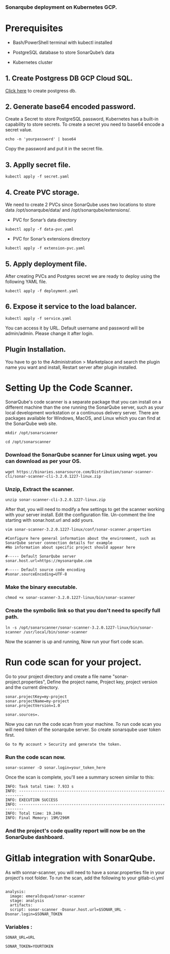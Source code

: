 ### Sonarqube deployment on Kubernetes GCP.

# Prerequisites

- Bash/PowerShell terminal with kubectl installed

- PostgreSQL database to store SonarQube’s data

- Kubernetes cluster


## 1. Create Postgress DB GCP Cloud SQL.

[Click here](https://console.cloud.google.com/sql) to create postgress db.


## 2. Generate base64 encoded password.
Create a Secret to store PostgreSQL password, Kubernetes has a built-in capability to store secrets. To create a secret you need to base64 encode a secret value.
```
echo -n 'yourpassword' | base64
```
Copy the password and put it in the secret file.

## 3. Applly secret file.
```
kubectl apply -f secret.yaml
```

## 4. Create PVC storage.
We need to create 2 PVCs since SonarQube uses two locations to store data /opt/sonarqube/data/ and /opt/sonarqube/extensions/.

- PVC for Sonar’s data directory

```
kubectl apply -f data-pvc.yaml 
```

- PVC for Sonar’s extensions directory
```
kubectl apply -f extension-pvc.yaml
```

## 5. Apply deployment file.
After creating PVCs and Postgres secret we are ready to deploy using the following YAML file.
```
kubectl apply -f deployment.yaml
```


## 6. Expose it service to the load balancer.
```
kubectl apply -f service.yaml
```

You can access it by URL. Default username and password will be admin/admin. Please change it after login.


## Plugin Installation.
You have to go to the  Administration > Marketplace and search the plugin name you want and install, Restart server after plugin installed.


# Setting Up the Code Scanner.

SonarQube's code scanner is a separate package that you can install on a different machine than the one running the SonarQube server, such as your local development workstation or a continuous delivery server. There are packages available for Windows, MacOS, and Linux which you can find at the SonarQube web site.

```
mkdir /opt/sonarscanner
```
```
cd /opt/sonarscanner
```

### Download the SonarQube scanner for Linux using wget. you can download as per your OS.
```
wget https://binaries.sonarsource.com/Distribution/sonar-scanner-cli/sonar-scanner-cli-3.2.0.1227-linux.zip
```
### Unzip, Extract the scanner.
```
unzip sonar-scanner-cli-3.2.0.1227-linux.zip
```
After that, you will need to modify a few settings to get the scanner working with your server install. Edit the configuration file. Un-comment the line starting with sonar.host.url and add yours.
```
vim sonar-scanner-3.2.0.1227-linux/conf/sonar-scanner.properties
```
```
#Configure here general information about the environment, such as SonarQube server connection details for example
#No information about specific project should appear here

#----- Default SonarQube server
sonar.host.url=https://mysonarqube.com

#----- Default source code encoding
#sonar.sourceEncoding=UTF-8
```
### Make the binary executable.
```
chmod +x sonar-scanner-3.2.0.1227-linux/bin/sonar-scanner
```
### Create the symbolic link so that you don't need to specify full path.
```
ln -s /opt/sonarscanner/sonar-scanner-3.2.0.1227-linux/bin/sonar-scanner /usr/local/bin/sonar-scanner
```
Now the scanner is up and running, Now run your fisrt code scan.

# Run code scan for your project.
Go to your project directory and create a file name "sonar-project.properties", Define the project name, Project key, project version and the current directory.

```
sonar.projectKey=my-project
sonar.projectName=my-project
sonar.projectVersion=1.0

sonar.sources=.
```
Now you can run the code scan from your machine. To run code scan you will need token of the sonarqube server. So create sonarsqube user token first.
```
Go to My account > Security and generate the token.
```

### Run the code scan now. 
```
sonar-scanner -D sonar.login=your_token_here
```
Once the scan is complete, you'll see a summary screen similar to this:
```
INFO: Task total time: 7.933 s
INFO: ------------------------------------------------------------------------
INFO: EXECUTION SUCCESS
INFO: ------------------------------------------------------------------------
INFO: Total time: 19.249s
INFO: Final Memory: 19M/296M
```
### And the project's code quality report will now be on the SonarQube dashboard.


# Gitlab integration with SonarQube.
As with sonnar-scanner, you will need to have a sonar.properties file in your project's root folder.
To run the scan, add the following to your gitlab-ci.yml

```

analysis:
  image: emeraldsquad/sonar-scanner
  stage: analysis
  artifacts:
  script: sonar-scanner -Dsonar.host.url=$SONAR_URL -Dsonar.login=$SONAR_TOKEN
```

### Variables : 

```
SONAR_URL=URL
```
```
SONAR_TOKEN=YOURTOKEN
```
